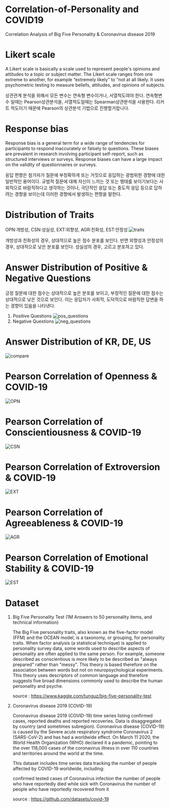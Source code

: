 # Correlation-of-Personality and COVID19
Correlation Analysis of Big Five Personality &amp; Coronavirus disease 2019

# Likert scale
A Likert scale is basically a scale used to represent people's opinions and attitudes to a topic or subject matter. The Likert scale ranges from one extreme to another, for example “extremely likely” to “not at all likely. It uses psychometric testing to measure beliefs, attitudes, and opinions of subjects.

상관관계 분석을 위해서 모든 변수는 연속형 변수이거나, 서열척도여야 한다. 연속형변수 일때는 Pearson상관분석을, 서열척도일때는 Spearman상관분석을 사용한다. 리커트 척도이기 때문에 Pearson의 상관분석 기법으로 진행할거랍니다. 

# Response bias
Response bias is a general term for a wide range of tendencies for participants to respond inaccurately or falsely to questions. These biases are prevalent in research involving participant self-report, such as structured interviews or surveys. Response biases can have a large impact on the validity of questionnaires or surveys.

응답 편향은 참가자가 질문에 부정확하게 또는 거짓으로 응답하는 광범위한 경향에 대한 일반적인 용어이다. 규범적 질문에 대해 자신이 느끼는 것 또는 행태를 보이기보다는 사회적으로 바람직하다고 생각하는 것이나, 극단적인 응답 또는 중도적 응답 등으로 답하려는 경향을 보이는데 이러한 경향에서 발생하는 편향을 말한다.

# Distribution of Traits
OPN:개방성, CSN:성실성, EXT:외향성, AGR:친화성, EST:안정성
![traits](https://user-images.githubusercontent.com/59387983/86057766-bc978d00-ba9a-11ea-83b5-a6a98915da48.png)

개방성과 친화성의 경우, 상대적으로 높은 점수 분포를 보인다. 반면 외향성과 안정성의 경우, 상대적으로 낮은 분포를 보인다.
성실성의 경우, 고르고 분포하고 있다.

# Answer Distribution of Positive & Negative Questions
긍정 질문에 대한 점수는 상대적으로 높은 분포를 보이고, 부정적인 질문에 대한 점수는 상대적으로 낮은 것으로 보인다. 이는 응답자가 사회적, 도덕적으로 바람직한 답변을 하는 경향이 있음을 나타낸다. 

1. Positive Questions
    ![pos_questions](https://user-images.githubusercontent.com/59387983/86057749-b6a1ac00-ba9a-11ea-8000-fca084b082c2.png)
2. Negative Questions
    ![neg_questions](https://user-images.githubusercontent.com/59387983/86057755-b7d2d900-ba9a-11ea-8b60-3291979193fc.png)



# Answer Distribution of KR, DE, US
![compare](https://user-images.githubusercontent.com/59387983/86057762-bacdc980-ba9a-11ea-94b6-39381719421e.png)

# Pearson Correlation of Openness & COVID-19
![OPN](https://user-images.githubusercontent.com/59387983/86057804-cc16d600-ba9a-11ea-92b8-b547ddb90854.png)

# Pearson Correlation of Conscientiousness & COVID-19
![CSN](https://user-images.githubusercontent.com/59387983/86057811-cd480300-ba9a-11ea-90c1-8ffe3d7f2d01.png)

# Pearson Correlation of Extroversion & COVID-19
![EXT](https://user-images.githubusercontent.com/59387983/86057816-cf11c680-ba9a-11ea-82d6-be7455ebe0df.png)

# Pearson Correlation of Agreeableness & COVID-19
![AGR](https://user-images.githubusercontent.com/59387983/86057818-d042f380-ba9a-11ea-924a-7afe54b3bee2.png)

# Pearson Correlation of Emotional Stability & COVID-19
![EST](https://user-images.githubusercontent.com/59387983/86057825-d1742080-ba9a-11ea-8cc5-3698494385ff.png)

# Dataset
1. Big Five Personality Test (1M Answers to 50 personality items, and technical information)

    The Big Five personality traits, also known as the five-factor model (FFM) and the OCEAN model, is a taxonomy, or grouping, for personality traits. When factor analysis (a statistical technique) is applied to personality survey data, some words used to describe aspects of personality are often applied to the same person. For example, someone described as conscientious is more likely to be described as "always prepared" rather than "messy". This theory is based therefore on the association between words but not on neuropsychological experiments. This theory uses descriptors of common language and therefore suggests five broad dimensions commonly used to describe the human personality and psyche.

    source : https://www.kaggle.com/tunguz/big-five-personality-test


2. Coronavirus disease 2019 (COVID-19)

    Coronavirus disease 2019 (COVID-19) time series listing confirmed cases, reported deaths and reported recoveries. Data is disaggregated by country (and sometimes subregion). Coronavirus disease (COVID-19) is caused by the Severe acute respiratory syndrome Coronavirus 2 (SARS-CoV-2) and has had a worldwide effect. On March 11 2020, the World Health Organization (WHO) declared it a pandemic, pointing to the over 118,000 cases of the coronavirus illness in over 110 countries and territories around the world at the time.

    This dataset includes time series data tracking the number of people affected by COVID-19 worldwide, including:

    confirmed tested cases of Coronavirus infection
    the number of people who have reportedly died while sick with Coronavirus
    the number of people who have reportedly recovered from it

    source : https://github.com/datasets/covid-19
